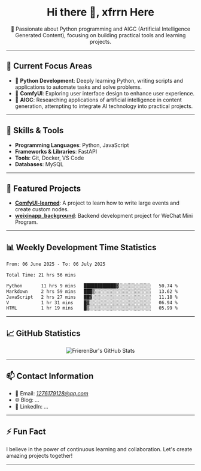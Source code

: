 <h1 align="center">Hi there 👋, xfrrn Here</h1>

<p align="center">
  🎯 Passionate about Python programming and AIGC (Artificial Intelligence Generated Content), focusing on building practical tools and learning projects.
</p>

---

## 🧠 Current Focus Areas

- 🐍 **Python Development**: Deeply learning Python, writing scripts and applications to automate tasks and solve problems.
- 🧩 **ComfyUI**: Exploring user interface design to enhance user experience.
- 🤖 **AIGC**: Researching applications of artificial intelligence in content generation, attempting to integrate AI technology into practical projects.

---

## 🔧 Skills & Tools

- **Programming Languages**: Python, JavaScript
- **Frameworks & Libraries**: FastAPI
- **Tools**: Git, Docker, VS Code
- **Databases**: MySQL

---

## 📂 Featured Projects

- [**ComfyUI-learned**](https://github.com/FrierenBur/ComfyUI-learned): A project to learn how to write large events and create custom nodes.
- [**weixinapp_background**](https://github.com/FrierenBur/weixinapp_background): Backend development project for WeChat Mini Program.

---

## 📊 Weekly Development Time Statistics
<!--START_SECTION:waka-->

```txt
From: 06 June 2025 - To: 06 July 2025

Total Time: 21 hrs 56 mins

Python       11 hrs 9 mins   ████████████▓░░░░░░░░░░░░   50.74 %
Markdown     2 hrs 59 mins   ███▒░░░░░░░░░░░░░░░░░░░░░   13.62 %
JavaScript   2 hrs 27 mins   ██▓░░░░░░░░░░░░░░░░░░░░░░   11.18 %
V            1 hr 31 mins    █▓░░░░░░░░░░░░░░░░░░░░░░░   06.94 %
HTML         1 hr 19 mins    █▒░░░░░░░░░░░░░░░░░░░░░░░   05.99 %
```

<!--END_SECTION:waka-->



---

## 📈 GitHub Statistics

<p align="center">
  <img src="https://github-readme-stats.vercel.app/api?username=FrierenBur&show_icons=true&theme=radical" alt="FrierenBur's GitHub Stats" />
</p>

---

## 📫 Contact Information

- 📧 Email: *1276179128@qq.com*
- 🌐 Blog: *...*
- 💼 LinkedIn: *...*

---

## ⚡ Fun Fact

I believe in the power of continuous learning and collaboration. Let's create amazing projects together!

---
